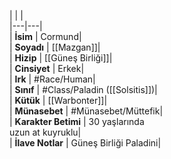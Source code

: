 |  |  |<br>|---|---|<br>| **İsim** | Cormund|<br>| **Soyadı** | [[Mazgan]]|<br>| **Hizip** | [[Güneş Birliği]]|<br>| **Cinsiyet** | Erkek|<br>| **Irk** | #Race/Human|<br>| **Sınıf** | #Class/Paladin ([[Solsitis]])|<br>| **Kütük** | [[Warbonter]]|<br>| **Münasebet** | #Münasebet/Müttefik|<br>| **Karakter Betimi** | 30 yaşlarında<br>uzun at kuyruklu|<br>| **İlave Notlar** | Güneş Birliği Paladini|<br>